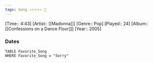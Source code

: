 ```yaml
---
tags: Song ⭐⭐⭐⭐⭐ 💛
---
```

[Time:: 4:43]
[Artist:: [[Madonna]]]
[Genre:: Pop]
[Played:: 24]
[Album:: [[Confessions on a Dance Floor]]]
[Year:: 2005]
### Dates
````dataview
TABLE Favorite_Song
WHERE Favorite_Song = "Sorry"
````
